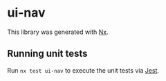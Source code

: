 # ui-nav

This library was generated with [Nx](https://nx.dev).

## Running unit tests

Run `nx test ui-nav` to execute the unit tests via [Jest](https://jestjs.io).
